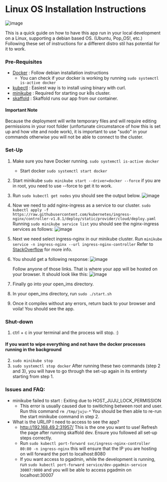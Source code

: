 # Linux OS Installation Instructions
![image](https://github.com/ferncabrera/open_ims/assets/77382000/f7497e73-1534-425f-a8e4-f138bcf3220e)

This is a quick guide on how to have this app run in your local development on a Linux, supporting a debian based OS. (Ubuntu, Pop_OS!, etc.)
Following these set of instructions for a different distro stil has potential for it to work.

### Pre-Requisites
- [Docker](https://docs.docker.com/engine/install/debian/) : Follow debian installation instructions
  - You can check if your docker is working by running `sudo systemctl is-active docker`
- [kubectl](https://kubernetes.io/docs/tasks/tools/install-kubectl-linux/) : Easiest way is to install using binary with curl.
- [minikube](https://minikube.sigs.k8s.io/docs/start/) : Required for starting our k8s cluster.
- [skaffold](https://skaffold.dev/docs/install/) : Skaffold runs our app from our container.

#### Important Note
Because the deployment will write temporary files and will require editing permissions in your root folder (unfortunate circumstance of how this is set up and how vite and node work),
it is important to use "sudo" in your commands otherwise you will not be able to connect to the cluster.
### Set-Up

1. Make sure you have Docker running. `sudo systemctl is-active docker`
   - Start docker `sudo systemctl start docker`
2. Start minikube `sudo minikube start --driver=docker --force` if you are in root, you need to use --force to get it to work.
3. Run `sudo kubectl get nodes` you should see the output below.
   ![image](https://github.com/ferncabrera/open_ims/assets/77382000/7c527d8b-1514-43f5-b363-cb89b351ae85)
4. Now we need to add nginx-ingress as a service to our cluster.
  `sudo kubectl apply -f https://raw.githubusercontent.com/kubernetes/ingress-nginx/controller-v1.8.1/deploy/static/provider/cloud/deploy.yaml`
   Running  `sudo minikube service list` you should see the nginx-ingress services as follows:
   ![image](https://github.com/ferncabrera/open_ims/assets/77382000/9a1af5b8-79f1-4cfc-839f-38c44249af7e)

5. Next we need select ingress-nginx in our minikube cluster. Run `minikube service -n ingress-nginx --url ingress-nginx-controller`
   Refer to [StackOverflow](https://stackoverflow.com/questions/70781384/not-able-access-the-application-running-with-skaffold-and-docker-desktop-on-wsl) for more info.
6. You should get a following response:
   ![image](https://github.com/ferncabrera/open_ims/assets/77382000/d747c70c-fa7c-4faa-807a-78b3ab7b5bb4)
   
   Follow anyone of those links. That is where your app will be hosted on your browser. It should look like this:
   ![image](https://github.com/ferncabrera/open_ims/assets/77382000/f22bce29-54a7-4609-add2-48a0a1b5661a)

8. Finally go into your open_ims directory.
9. In your open_ims directory, run `sudo ./start.sh`
10. Once it compiles without any errors, return back to your browser and voila! You should see the app.

### Shut-down
1. ctrl + c in your terminal and the process will stop. :)
#### If you want to wipe everything and not have the docker processes running in the background
2. `sudo minikube stop`
3. `sudo systemctl stop docker`
After running these two commands (step 2 and 3), you will have to go through the set-up again in its entirety starting from step 1.


### Issues and FAQ:
- minikube failed to start : Exiting due to HOST_JUJU_LOCK_PERMISSION
  - This error is usually caused due to switiching between root and user. Run this command `rm /tmp/juju-*` You should be then able to re-run the start minikube command in step 2.
- What is the URL/IP I need to access to see the app?
  - http://192.168.49.2:31957/ This is the one you want to use! Refresh the page after running skaffold dev. Ensure you followed all set-up steps correctly.
  - Run `sudo kubectl port-forward svc/ingress-nginx-controller 80:80 -n ingress-nginx` this will ensure that the IP you are hosting on will forward the port to localhost:8080
  - If you want access to pgadmin, while the development is running, run `sudo kubectl port-forward service/dev-pgadmin-service 30007:9000` and you will be able to access pgadmin on localhost:30007
